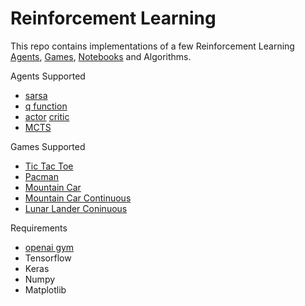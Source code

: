 # Reinforcement Learning
This repo contains implementations of a few Reinforcement Learning [Agents](https://github.com/Datta0/Reinforcement_Learning/tree/master/agents), [Games](https://github.com/Datta0/Reinforcement_Learning/tree/master/games), [Notebooks](https://github.com/Datta0/Reinforcement_Learning/tree/master/Notebooks) and Algorithms.

Agents Supported
 - [sarsa](agents/sarsa.py)
 - [q function](agents/q_func.py)
 - [actor](agents/actor.py) [critic](https://github.com/Datta0/Reinforcement_Learning/blob/master/agents/critic.py)
 - [MCTS](Notebooks/TicTacToe%20MCTS.ipynb)

Games Supported
 - [Tic Tac Toe](games/tictactoe.py)
 - [Pacman](games/pacman.py)
 - [Mountain Car](games/mountain_car.py)
 - [Mountain Car Continuous](Notebooks/ActorCritic%20MountainCar%20LunarLander%20Continuous.ipynb)
 - [Lunar Lander Coninuous](Notebooks/ActorCritic%20MountainCar%20LunarLander%20Continuous.ipynb)

Requirements
 - [openai gym](https://github.com/openai/gym)
 - Tensorflow
 - Keras
 - Numpy
 - Matplotlib

